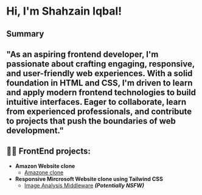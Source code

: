 <h1>Hi, I'm Shahzain Iqbal! <br/>


<h2>Summary<h2>
  
<p>"As an aspiring frontend developer, I'm passionate about crafting engaging, responsive, and user-friendly web experiences. With a solid foundation in HTML and CSS, I'm driven to learn and apply modern frontend technologies to build intuitive interfaces. Eager to collaborate, learn from experienced professionals, and contribute to projects that push the boundaries of web development."<p>

<h2>👨‍💻 FrontEnd projects:</h2>

- <b>Amazon Website clone</b>
  - [Amazone clone](https://github.com/joshmadakor1/Algorithms-Practice)
- <b>Responsive Mircrosoft Website clone using Tailwind CSS </b>
  - [Image Analysis Middleware](https://github.com/joshmadakor1/4chan-Image-Analysis-Middleware-C964) <b><i>(Potentially NSFW)</b></i>

